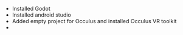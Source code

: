 - Installed Godot
- Installed android studio
- Added empty project for Occulus and installed Occulus VR toolkit
- 